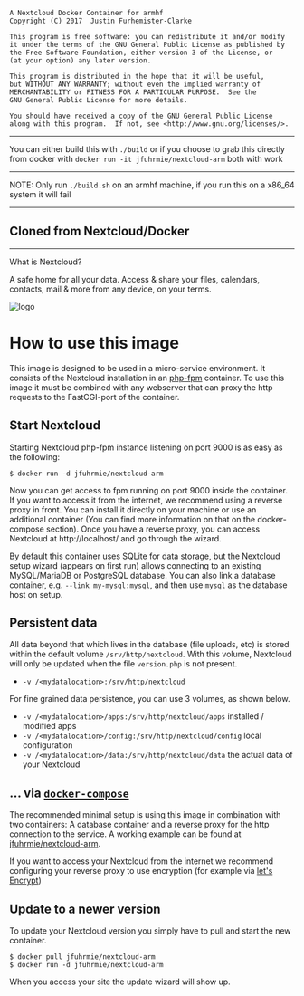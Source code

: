     A Nextcloud Docker Container for armhf
    Copyright (C) 2017  Justin Furhemister-Clarke

    This program is free software: you can redistribute it and/or modify
    it under the terms of the GNU General Public License as published by
    the Free Software Foundation, either version 3 of the License, or
    (at your option) any later version.

    This program is distributed in the hope that it will be useful,
    but WITHOUT ANY WARRANTY; without even the implied warranty of
    MERCHANTABILITY or FITNESS FOR A PARTICULAR PURPOSE.  See the
    GNU General Public License for more details.

    You should have received a copy of the GNU General Public License
    along with this program.  If not, see <http://www.gnu.org/licenses/>.

---

You can either build this with `./build` or if you choose to grab this directly from docker with
`docker run -it jfuhrmie/nextcloud-arm` both with work  

---

NOTE:
Only run `./build.sh` on an armhf machine, if you run this on a x86_64 system it will fail

---

## Cloned from Nextcloud/Docker

---

What is Nextcloud?

A safe home for all your data. Access & share your files, calendars, contacts, mail & more from any device, on your terms.

![logo](https://github.com/nextcloud/docker/raw/master/logo.png)

# How to use this image
This image is designed to be used in a micro-service environment. It consists of the Nextcloud installation in an [php-fpm](https://hub.docker.com/_/php/) container. To use this image it must be combined with any webserver that can proxy the http requests to the FastCGI-port of the container.

## Start Nextcloud

Starting Nextcloud php-fpm instance listening on port 9000 is as easy as the following:

```console
$ docker run -d jfuhrmie/nextcloud-arm
```

Now you can get access to fpm running on port 9000 inside the container. If you want to access it from the internet, we recommend using a reverse proxy in front. You can install it directly on your machine or use an additional container (You can find more information on that on the docker-compose section). Once you have a reverse proxy, you can access Nextcloud at http://localhost/ and go through the wizard. 

By default this container uses SQLite for data storage, but the Nextcloud setup wizard (appears on first run) allows connecting to an existing MySQL/MariaDB or PostgreSQL database. You can also link a database container, e.g. `--link my-mysql:mysql`, and then use `mysql` as the database host on setup.

## Persistent data

All data beyond that which lives in the database (file uploads, etc) is stored within the default volume `/srv/http/nextcloud`. With this volume, Nextcloud will only be updated when the file `version.php` is not present.

- `-v /<mydatalocation>:/srv/http/nextcloud`

For fine grained data persistence, you can use 3 volumes, as shown below.

- `-v /<mydatalocation>/apps:/srv/http/nextcloud/apps` installed / modified apps
- `-v /<mydatalocation>/config:/srv/http/nextcloud/config` local configuration
- `-v /<mydatalocation>/data:/srv/http/nextcloud/data` the actual data of your Nextcloud

## ... via [`docker-compose`](https://github.com/docker/compose)

The recommended minimal setup is using this image in combination with two containers: A database container and a reverse proxy for the http connection to the service.
A working example can be found at [jfuhrmie/nextcloud-arm](https://github.com/jfuhrmie/nextcloud-arm).

If you want to access your Nextcloud from the internet we recommend configuring your reverse proxy to use encryption (for example via [let's Encrypt](https://letsencrypt.org/))

## Update to a newer version

To update your Nextcloud version you simply have to pull and start the new container.
```console
$ docker pull jfuhrmie/nextcloud-arm
$ docker run -d jfuhrmie/nextcloud-arm
```
When you access your site the update wizard will show up.
